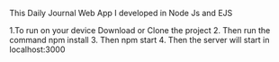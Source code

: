 This Daily Journal Web App I developed in Node Js and EJS

1.To run on your device Download or Clone the project 
2. Then run the command npm install
3. Then npm start
4. Then the server will start in localhost:3000